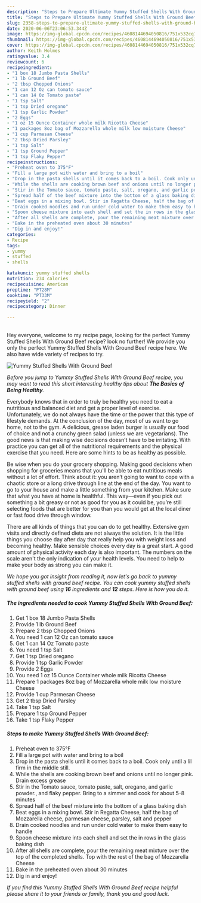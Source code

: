 ```yaml
---
description: "Steps to Prepare Ultimate Yummy Stuffed Shells With Ground Beef"
title: "Steps to Prepare Ultimate Yummy Stuffed Shells With Ground Beef"
slug: 2358-steps-to-prepare-ultimate-yummy-stuffed-shells-with-ground-beef
date: 2020-06-06T23:06:53.344Z
image: https://img-global.cpcdn.com/recipes/4608144694050816/751x532cq70/yummy-stuffed-shells-with-ground-beef-recipe-main-photo.jpg
thumbnail: https://img-global.cpcdn.com/recipes/4608144694050816/751x532cq70/yummy-stuffed-shells-with-ground-beef-recipe-main-photo.jpg
cover: https://img-global.cpcdn.com/recipes/4608144694050816/751x532cq70/yummy-stuffed-shells-with-ground-beef-recipe-main-photo.jpg
author: Keith Holmes
ratingvalue: 3.4
reviewcount: 6
recipeingredient:
- "1 box 18 Jumbo Pasta Shells"
- "1 lb Ground Beef"
- "2 tbsp Chopped Onions"
- "1 can 12 Oz can tomato sauce"
- "1 can 14 Oz Tomato paste"
- "1 tsp Salt"
- "1 tsp Dried oregano"
- "1 tsp Garlic Powder"
- "2 Eggs"
- "1 oz 15 Ounce Container whole milk Ricotta Cheese"
- "1 packages 8oz bag of Mozzarella whole milk low moisture Cheese"
- "1 cup Parmesan Cheese"
- "2 tbsp Dried Parsley"
- "1 tsp Salt"
- "1 tsp Ground Pepper"
- "1 tsp Flaky Pepper"
recipeinstructions:
- "Preheat oven to 375°F"
- "Fill a large pot with water and bring to a boil"
- "Drop in the pasta shells until it comes back to a boil. Cook only until a lil firm in the middle still."
- "While the shells are cooking brown beef and onions until no longer pink. Drain excess grease"
- "Stir in the Tomato sauce, tomato paste, salt, oregano, and garlic powder., and flaky pepper. Bring to a simmer and cook for about 5-8 minutes"
- "Spread half of the beef mixture into the bottom of a glass baking dish"
- "Beat eggs in a mixing bowl. Stir in Regatta Cheese, half the bag of Mozzarella cheese, parmesan cheese, parsley, salt and pepper"
- "Drain cooked noodles and run under cold water to make them easy to handle"
- "Spoon cheese mixture into each shell and set the in rows in the glass baking dish"
- "After all shells are complete, pour the remaining meat mixture over the top of the completed shells. Top with the rest of the bag of Mozzarella Cheese"
- "Bake in the preheated oven about 30 minutes"
- "Dig in and enjoy!"
categories:
- Recipe
tags:
- yummy
- stuffed
- shells

katakunci: yummy stuffed shells 
nutrition: 234 calories
recipecuisine: American
preptime: "PT28M"
cooktime: "PT33M"
recipeyield: "2"
recipecategory: Dinner

---
```

<br>
Hey everyone, welcome to my recipe page, looking for the perfect Yummy Stuffed Shells With Ground Beef recipe? look no further! We provide you only the perfect Yummy Stuffed Shells With Ground Beef recipe here. We also have wide variety of recipes to try.
<br>


![Yummy Stuffed Shells With Ground Beef](https://img-global.cpcdn.com/recipes/4608144694050816/751x532cq70/yummy-stuffed-shells-with-ground-beef-recipe-main-photo.jpg)

<i>Before you jump to Yummy Stuffed Shells With Ground Beef recipe, you may want to read this short interesting healthy tips about <strong>The Basics of Being Healthy</strong>.</i>

Everybody knows that in order to truly be healthy you need to eat a nutritious and balanced diet and get a proper level of exercise. Unfortunately, we do not always have the time or the power that this type of lifestyle demands. At the conclusion of the day, most of us want to go home, not to the gym. A delicious, grease laden burger is usually our food of choice and not a crunchy green salad (unless we are vegetarians). The good news is that making wise decisions doesn’t have to be irritating. With practice you can get all of the nutritional requirements and the physical exercise that you need. Here are some hints to be as healthy as possible.

Be wise when you do your grocery shopping. Making good decisions when shopping for groceries means that you'll be able to eat nutritious meals without a lot of effort. Think about it: you aren’t going to want to cope with a chaotic store or a long drive through line at the end of the day. You want to go to your house and make a little something from your kitchen. Make sure that what you have at home is healthful. This way—even if you pick out something a bit greasy or not as good for you as it could be, you’re still selecting foods that are better for you than you would get at the local diner or fast food drive through window.

There are all kinds of things that you can do to get healthy. Extensive gym visits and directly defined diets are not always the solution. It is the little things you choose day after day that really help you with weight loss and becoming healthy. Make sensible choices every day is a great start. A good amount of physical activity each day is also important. The numbers on the scale aren't the only indication of your health levels. You need to help to make your body as strong you can make it. 


<i>We hope you got insight from reading it, now let's go back to yummy stuffed shells with ground beef recipe. You can cook yummy stuffed shells with ground beef using <strong>16</strong> ingredients and <strong>12</strong> steps. Here is how you do it.
</i>

##### The ingredients needed to cook Yummy Stuffed Shells With Ground Beef:

1. Get 1 box 18 Jumbo Pasta Shells
1. Provide 1 lb Ground Beef
1. Prepare 2 tbsp Chopped Onions
1. You need 1 can 12 Oz can tomato sauce
1. Get 1 can 14 Oz Tomato paste
1. You need 1 tsp Salt
1. Get 1 tsp Dried oregano
1. Provide 1 tsp Garlic Powder
1. Provide 2 Eggs
1. You need 1 oz 15 Ounce Container whole milk Ricotta Cheese
1. Prepare 1 packages 8oz bag of Mozzarella whole milk low moisture Cheese
1. Provide 1 cup Parmesan Cheese
1. Get 2 tbsp Dried Parsley
1. Take 1 tsp Salt
1. Prepare 1 tsp Ground Pepper
1. Take 1 tsp Flaky Pepper


##### Steps to make Yummy Stuffed Shells With Ground Beef:

1. Preheat oven to 375°F
1. Fill a large pot with water and bring to a boil
1. Drop in the pasta shells until it comes back to a boil. Cook only until a lil firm in the middle still.
1. While the shells are cooking brown beef and onions until no longer pink. Drain excess grease
1. Stir in the Tomato sauce, tomato paste, salt, oregano, and garlic powder., and flaky pepper. Bring to a simmer and cook for about 5-8 minutes
1. Spread half of the beef mixture into the bottom of a glass baking dish
1. Beat eggs in a mixing bowl. Stir in Regatta Cheese, half the bag of Mozzarella cheese, parmesan cheese, parsley, salt and pepper
1. Drain cooked noodles and run under cold water to make them easy to handle
1. Spoon cheese mixture into each shell and set the in rows in the glass baking dish
1. After all shells are complete, pour the remaining meat mixture over the top of the completed shells. Top with the rest of the bag of Mozzarella Cheese
1. Bake in the preheated oven about 30 minutes
1. Dig in and enjoy!


<i>If you find this Yummy Stuffed Shells With Ground Beef recipe helpful please share it to your friends or family, thank you and good luck.</i>
